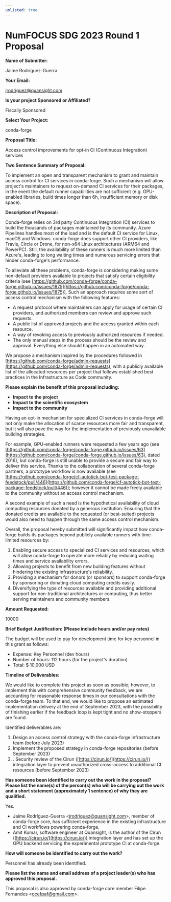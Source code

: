```yaml
---
unlisted: true
---
```


<a id="numfocus-sdg-2023-round-1-proposal"></a>

# NumFOCUS SDG 2023 Round 1 Proposal

**Name of Submitter:**

Jaime Rodríguez-Guerra

**Your Email:**

[jrodriguez@quansight.com](mailto:jrodriguez@quansight.com)

**Is your project Sponsored or Affiliated?**

Fiscally Sponsored

**Select Your Project:**

conda-forge

**Proposal Title:**

Access control improvements for opt-in CI (Continuous Integration) services

**Two Sentence Summary of Proposal:**

To implement an open and transparent mechanism to grant and maintain access control for CI services in conda-forge. Such a mechanism will allow project's maintainers to request on-demand CI services for their packages, in the event the default runner capabilities are not sufficient (e.g. GPU-enabled libraries, build times longer than 6h, insufficient memory or disk space).

**Description of Proposal:**

Conda-forge relies on 3rd party Continuous Integration (CI) services to build the thousands of packages maintained by its community. Azure Pipelines handles most of the load and is the default CI service for Linux, macOS and Windows. conda-forge does support other CI providers, like Travis, Circle or Drone, for non-x64 Linux architectures (ARM64 and PowerPC). Still, the availability of these runners is much more limited than Azure's, leading to long waiting times and numerous servicing errors that hinder conda-forge's performance.

To alleviate all these problems, conda-forge is considering making some non-default providers available to projects that satisfy certain eligibility criteria (see [https://github.com/conda-forge/conda-forge.github.io/issues/1875](https://github.com/conda-forge/conda-forge.github.io/issues/1875)). Such an approach requires some sort of access control mechanism with the following features:

- A request protocol where maintainers can apply for usage of certain CI providers, and authorized members can review and approve such requests.
- A public list of approved projects and the access granted within each resource.
- A way of revoking access to previously authorized resources if needed.
- The only manual steps in the process should be the review and approval. Everything else should happen in an automated way.

We propose a mechanism inspired by the procedures followed in [https://github.com/conda-forge/admin-requests](https://github.com/conda-forge/admin-requests), with a publicly available list of the allocated resources per project that follows established best practices in the Infrastructure as Code community.

**Please explain the benefit of this proposal including:**

- **Impact to the project**
- **Impact to the scientific ecosystem**
- **Impact to the community**

Having an opt-in mechanism for specialized CI services in conda-forge will not only make the allocation of scarce resources more fair and transparent, but it will also pave the way for the implementation of previously unavailable building strategies.

For example, GPU-enabled runners were requested a few years ago (see [https://github.com/conda-forge/conda-forge.github.io/issues/63](https://github.com/conda-forge/conda-forge.github.io/issues/63), dated 2016), but conda-forge is still unable to provide a secure and fair way to deliver this service. Thanks to the collaboration of several conda-forge partners, a prototype workflow is now available (see [https://github.com/conda-forge/cf-autotick-bot-test-package-feedstock/pull/446](https://github.com/conda-forge/cf-autotick-bot-test-package-feedstock/pull/446)); however it cannot be made freely available to the community without an access control mechanism.

A second example of such a need is the hypothetical availability of cloud computing resources donated by a generous institution. Ensuring that the donated credits are available to the requested (or best-suited) projects would also need to happen through the same access control mechanism.

Overall, the proposal hereby submitted will significantly impact how conda-forge builds its packages beyond publicly available runners with time-limited resources by:

1. Enabling secure access to specialized CI services and resources, which will allow conda-forge to operate more reliably by reducing waiting times and service availability errors.
2. Allowing projects to benefit from new building features without hindering the existing infrastructure's reliability.
3. Providing a mechanism for donors (or sponsors) to support conda-forge by sponsoring or donating cloud computing credits easily.
4. Diversifying the type of resources available and providing additional support for non-traditional architectures or computing, thus better serving maintainers and community members.

**Amount Requested:**

10000

**Brief Budget Justification: (Please include hours and/or pay rates)**

The budget will be used to pay for development time for key personnel in this grant as follows:

- Expense: Key Personnel (dev hours)
- Number of hours: 112 hours (for the project's duration)
- Total: $ 10,000 USD

**Timeline of Deliverables:**

We would like to complete this project as soon as possible; however, to implement this with comprehensive community feedback, we are accounting for reasonable response times in our consultations with the conda-forge team. To that end, we would like to propose an estimated implementation delivery at the end of September 2023, with the possibility of finishing earlier if the feedback loop is kept tight and no show-stoppers are found.

Identified deliverables are:

1. Design an access control strategy with the conda-forge infrastructure team (before July 2023)
2. Implement the proposed strategy in conda-forge repositories (before September 2023)
3. . Security review of the Cirun ([https://cirun.io/](https://cirun.io/)) integration layer to prevent unauthorized cross-access to additional CI resources (before September 2023)

**Has someone been identified to carry out the work in the proposal?
Please list the name(s) of the person(s) who will be carrying out the work and a short statement (approximately 1 sentence) of why they are qualified.**

Yes.

- Jaime Rodríguez-Guerra <[jrodriguez@quansight.com](mailto:jrodriguez@quansight.com)>, member of conda-forge core, has sufficient experience in the existing infrastructure and CI workflows powering conda-forge.
- Amit Kumar, software engineer at Quansight, is the author of the Cirun ([https://cirun.io/](https://cirun.io/)) integration layer and has set up the GPU backend servicing the experimental prototype CI at conda-forge.

**How will someone be identified to carry out the work?**

Personnel has already been identified.

**Please list the name and email address of a project leader(s) who has approved this proposal.**

This proposal is also approved by conda-forge core member Filipe Fernandes <[ocefpaf@gmail.com](mailto:ocefpaf@gmail.com)>.
